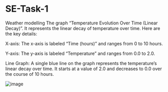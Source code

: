 # SE-Task-1
Weather modelling 
The graph “Temperature Evolution Over Time (Linear Decay)”. It represents the linear decay of temperature over time. Here are the key details:

X-axis: The x-axis is labeled “Time (hours)” and ranges from 0 to 10 hours.

Y-axis: The y-axis is labeled “Temperature” and ranges from 0.0 to 2.0.

Line Graph: A single blue line on the graph represents the temperature’s linear decay over time. It starts at a value of 2.0 and decreases to 0.0 over the course of 10 hours.


![image](https://github.com/VU21CSEN0100235/SE-Task-2/assets/104952001/051abc80-6fb9-4745-b60c-cac1230ca233)

